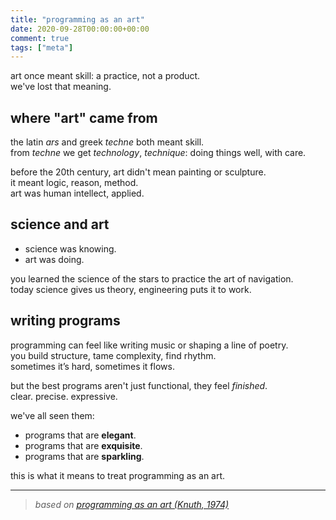 ```yaml
---
title: "programming as an art"
date: 2020-09-28T00:00:00+00:00
comment: true
tags: ["meta"]
---
```

art once meant skill: a practice, not a product.  
we've lost that meaning.

## where "art" came from

the latin _ars_ and greek _techne_ both meant skill.  
from _techne_ we get _technology_, _technique_: doing things well, with care.

before the 20th century, art didn't mean painting or sculpture.  
it meant logic, reason, method.  
art was human intellect, applied.

## science and art

- science was knowing. 
- art was doing.

you learned the science of the stars to practice the art of navigation.  
today science gives us theory, engineering puts it to work.

## writing programs

programming can feel like writing music or shaping a line of poetry.  
you build structure, tame complexity, find rhythm.  
sometimes it’s hard, sometimes it flows.

but the best programs aren't just functional, they feel _finished_.  
clear. precise. expressive.

we've all seen them:

- programs that are **elegant**.  
- programs that are **exquisite**.  
- programs that are **sparkling**.

this is what it means to treat programming as an art.

---

> _based on [programming as an art (Knuth, 1974)](https://dl.acm.org/doi/10.1145/361604.361612)_